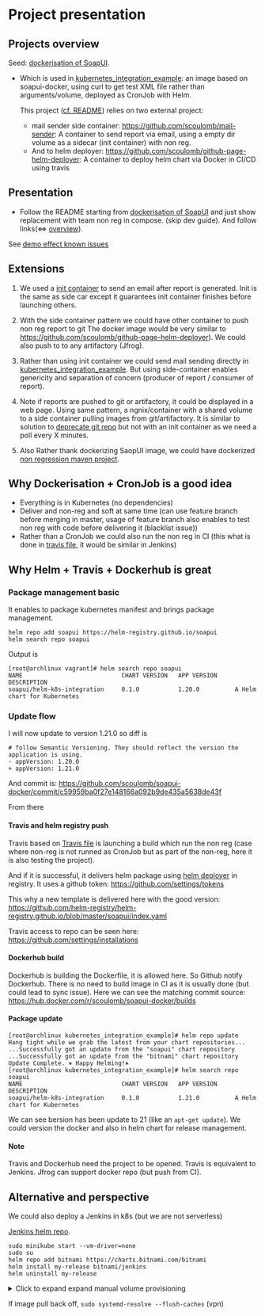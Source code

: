 # Project presentation

<!-- doc st completed -->

## Projects overview
 
Seed: [dockerisation of SoapUI](./README.md).
- Which is used in  [kubernetes_integration_example](./kubernetes_integration_example/Dockerfile): an image based on soapui-docker, using curl to get test XML file rather than arguments/volume, deployed as CronJob with Helm. 
  
  This project ([cf. README](./kubernetes_integration_example/README.md)) relies on two external project:
    
    - mail sender side container: https://github.com/scoulomb/mail-sender: A container to send report via email, using a empty dir volume as a sidecar (init container) with non reg.
    - And to helm deployer: https://github.com/scoulomb/github-page-helm-deployer: A container to deploy helm chart via Docker in CI/CD using travis
      <!--
      Other inter-repo link
      - which is pointing to  https://github.com/scoulomb/myk8s  
      - And to  https://github.com/scoulomb/github-page-helm-deployer/blob/master/appendix-github-page-and-dns.md <-> https://github.com/scoulomb/myDNS/blob/master/2-advanced-bind/5-real-own-dns-application/0-basic-gandi-dns.md
       Where:
          - https://github.com/scoulomb/myDNS/tree/master/2-advanced-bind -> https://github.com/scoulomb/myk8s  
          - https://github.com/scoulomb/myDNS/blob/master/2-advanced-bind/5-real-own-dns-application/0-basic-gandi-dns.md -> https://github.com/scoulomb/github-page-helm-deployer/blob/master/appendix-github-page-and-dns.md
          - https://github.com/scoulomb/dev_resume -> https://scoulomb.github.io/ -> https://github.com/scoulomb/github-page-helm-deployer/blob/master/appendix-github-page-and-dns.md 
          - https://github.com/scoulomb/github-page-helm-deployer/blob/master/appendix-github-page-and-dns.md <-> https://github.com/scoulomb/dns-config
          - https://github.com/scoulomb/aws-prep  -> https://github.com/scoulomb/myPublicCloud/blob/master/AWS/4-DNS-route-53.md (2-modify-tld-ns-record.md,  5-delegate-subzone.md => glue, NS record and custom nameserver) -> https://github.com/scoulomb/myDNS/tree/master/2-advanced-bind/5-real-own-dns-application
                                                  ->  (step 3 in aws prep) https://github.com/scoulomb/aws-sa-exo -> myIaC/myk8s
          - https://github.com/scoulomb/myIaC -> myk8s + mydns
      -->
      
<!--
- private repo contains what is private in this repo (private) and oters
- did not use mail redirection for robot.deploy but could have (https://github.com/scoulomb/dns-config)
- [kubernetes_integration_example](./kubernetes_integration_example/Dockerfile) has no user guide, it is a dev tuto)
--> 

<!-- Inter repo link is OK -->

<!-- Dojo link JM
- SoapUI docker Dojo: had stopped at mail sender
- DNS Dojo 2: Link github page and DNS => https://github.com/scoulomb/github-page-helm-deployer/blob/master/appendix-github-page-and-dns.md
(which is Linked to SoapUI docker (this file) and DNS https://github.com/scoulomb/myDNS/blob/master/2-advanced-bind/5-real-own-dns-application/0-basic-gandi-dns.md)
- DNS Dojo 1: We had review the repo until https://github.com/scoulomb/myDNS/blob/master/1-basic-bind-lxa/p2-2-configure-reverse-zone.md
But we had questions, I completed then in Advanced bind and p1-1
=> (link nameserver to root server, glue, ns) https://github.com/scoulomb/myDNS/blob/master/2-advanced-bind/5-real-own-dns-application/2-modify-tld-ns-record.md
=> (DHCP cache) https://github.com/scoulomb/myDNS/blob/master/1-basic-bind-lxa/p1-1-dns-cache.md (end of doc)

So next with JM could be 
- SoapUI docker suite (with dns overlap) from mail sender: https://github.com/scoulomb/soapui-docker/blob/master/presentation.md
- DNS suite from p2-2 with questions from last time answered (https://github.com/scoulomb/myDNS) in particular link nameserver to root server
[Completed 30/09/2020]: see commit dojo feedback (glue ok only side note https://github.com/scoulomb/myDNS/blob/master/2-advanced-bind/5-real-own-dns-application/side_note.md to do). 

Team SoapUI docker Demo ev left -> helm deplyment when jumps cj alone sans helm ([cf. README](./kubernetes_integration_example/README.md)) + this page in mind)
-->

<!--
(we could have kept helm char in same repo as code but need to probably tag ok osef)
-->

## Presentation 

- Follow the README starting from [dockerisation of SoapUI](./README.md) and just show replacement with team non reg in compose. (skip dev guide).
And follow links(<=> [overview](#Projects-overview)).

See [demo effect known issues](kubernetes_integration_example/README.md#known-issues)

## Extensions 

1. We used a [init container](https://docs.bitnami.com/kubernetes/apps/kibana/administration/sidecars-init-containers/) to send an email after report is generated.
Init is the same as side car except it guarantees init container finishes before launching others.

2. With the side container pattern we could have other container to push non reg report to git
The docker image would be very similar to https://github.com/scoulomb/github-page-helm-deployer).
We could also push to to any artifactory (Jfrog).

3. Rather than using init container we could send mail sending directly in [kubernetes_integration_example](./kubernetes_integration_example/Dockerfile).
But using side-container enables genericity and separation of concern (producer of report / consumer of report).

4. Note if reports are pushed to git or artifactory, it could be displayed in a web page.
Using same pattern, a ngnix/container with a shared volume to a side container pulling images from git/artifactory.
It is similar to solution to [deprecate git repo](https://github.com/kubernetes/kubernetes/pull/63445) but not with an init container as we need a poll every X minutes.

5. Also Rather thank dockerizing SaopUI image, we could have dockerized [non regression maven project](https://www.soapui.org/docs/test-automation/maven/maven-2-x/).

<!--
NWA sol 3+4 OK, from compo and OS the same OKOK
-->

<!--
adaptation link [private.md](./private.md)
-->


## Why Dockerisation + CronJob is a good idea

- Everything is in Kubernetes (no dependencies)
- Deliver and non-reg and soft at same time (can use feature branch before merging in master, usage of feature branch also enables to test non reg with code before delivering it (blacklist issue))
- Rather than a CronJob we could also run the non reg in CI (this what is done in [travis file](.travis.yml), it would be similar in Jenkins) 

## Why Helm + Travis + Dockerhub is great 

### Package management basic

It enables to package kubernetes manifest and brings package management.

````shell script
helm repo add soapui https://helm-registry.github.io/soapui
helm search repo soapui
````

Output is

````shell script
[root@archlinux vagrant]# helm search repo soapui
NAME                            CHART VERSION   APP VERSION     DESCRIPTION
soapui/helm-k8s-integration     0.1.0           1.20.0          A Helm chart for Kubernetes
````

### Update flow

I will now update to version 1.21.0 so diff is 

```shell script
# follow Semantic Versioning. They should reflect the version the application is using.
- appVersion: 1.20.0
+ appVersion: 1.21.0
```
And commit is: https://github.com/scoulomb/soapui-docker/commit/c59959ba0f27e148166a092b9de435a5638de43f

From there

#### Travis and helm registry push

Travis based on [Travis file](./.travis.yml) is launching a build which run the non reg (case where non-reg is not runned as CronJob but as part of the non-reg, here it is also testing the project).

And if it is successful, it delivers helm package using [helm deployer](https://github.com/scoulomb/github-page-helm-deployer) in registry. It uses a github token: https://github.com/settings/tokens

This why a new template is delivered here with the good version: https://github.com/helm-registry/helm-registry.github.io/blob/master/soapui/index.yaml

Travis access to repo can be seen here: https://github.com/settings/installations

#### Dockerhub build

Dockerhub is building the Dockerfile, it is allowed here. So Github notify Dockerhub.
There is no need to build image in CI as it is usually done (but could lead to sync issue).
Here we can see the matching commit source: https://hub.docker.com/r/scoulomb/soapui-docker/builds

<!--
https://hub.docker.com/repository/registry-1.docker.io/scoulomb/soapui-docker/builds/e75206e3-121f-4bdc-9b23-1d9143ae7fd1
-->

#### Package update

````shell script
[root@archlinux kubernetes_integration_example]# helm repo update
Hang tight while we grab the latest from your chart repositories...
...Successfully got an update from the "soapui" chart repository
...Successfully got an update from the "bitnami" chart repository
Update Complete. ⎈ Happy Helming!⎈
[root@archlinux kubernetes_integration_example]# helm search repo soapui
NAME                            CHART VERSION   APP VERSION     DESCRIPTION
soapui/helm-k8s-integration     0.1.0           1.21.0          A Helm chart for Kubernetes
````

We can see bersion has been update to 21 (like an `apt-get update`).
We could version the docker and also in helm chart for release management.

#### Note

Travis and Dockerhub need the project to be opened.
Travis is equivalent to Jenkins. Jfrog can support docker repo (but push from CI).

## Alternative and perspective

We could also deploy a Jenkins in k8s (but we are not serverless)

[Jenkins helm repo](https://hub.helm.sh/charts/bitnami/jenkins).
````
sudo minikube start --vm-driver=none
sudo su 
helm repo add bitnami https://charts.bitnami.com/bitnami
helm install my-release bitnami/jenkins
helm uninstall my-release
````


<details>
  <summary>Click to expand expand manual volume provisioning</summary>

We need to define a volume (`k get pvc`) indicates we should have a [persistent volume](https://kubernetes.io/docs/tasks/configure-pod-container/configure-persistent-volume-storage/).


````shell script
cat << EOF | kubectl apply -f -
apiVersion: v1
kind: PersistentVolume
metadata:
  name: task-pv-volume
  labels:
    type: local
spec:
  # storageClassName: manual
  volumeMode: Filesystem
  capacity:
    storage: 10Gi
  accessModes:
    - ReadWriteOnce
  hostPath:
    path: "/mnt/data"
EOF
kubectl delete -f task-pv-volume
````

</details>

If image pull back off, `sudo systemd-resolve --flush-caches` (vpn)

<!--
did not test fully Jenkins
-->

<!--
image pull at every job  + what about backoff osef
SO question

JM stops: https://github.com/scoulomb/soapui-docker/blob/master/kubernetes_integration_example/README.md#using-a-cronjob-and-send-report-by-email
-->

<!--
I can not use helm.registry.coulombel.site
https://github.com/scoulomb/github-page-helm-deployer/blob/master/README.md#usage-of-helm-registry-once-helm-deliverable-are-pushed

scoulomb.github.io redirect to coulombel.site
https://github.com/scoulomb/github-page-helm-deployer/blob/master/appendix-github-page-and-dns.md#Blocking
-->


